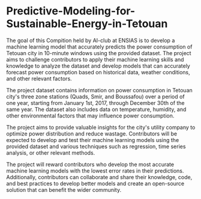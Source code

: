 # Predictive-Modeling-for-Sustainable-Energy-in-Tetouan
The goal of this Compition held by AI-club at ENSIAS  is to develop a machine learning model that accurately predicts the power consumption of Tetouan city in 10-minute windows using the provided dataset. The project aims to challenge contributors to apply their machine learning skills and knowledge to analyze the dataset and develop models that can accurately forecast power consumption based on historical data, weather conditions, and other relevant factors.

The project dataset contains information on power consumption in Tetouan city's three zone stations (Quads, Smir, and Boussafou) over a period of one year, starting from January 1st, 2017, through December 30th of the same year. The dataset also includes data on temperature, humidity, and other environmental factors that may influence power consumption.

The project aims to provide valuable insights for the city's utility company to optimize power distribution and reduce wastage. Contributors will be expected to develop and test their machine learning models using the provided dataset and various techniques such as regression, time series analysis, or other relevant methods.

The project will reward contributors who develop the most accurate machine learning models with the lowest error rates in their predictions. Additionally, contributors can collaborate and share their knowledge, code, and best practices to develop better models and create an open-source solution that can benefit the wider community.
